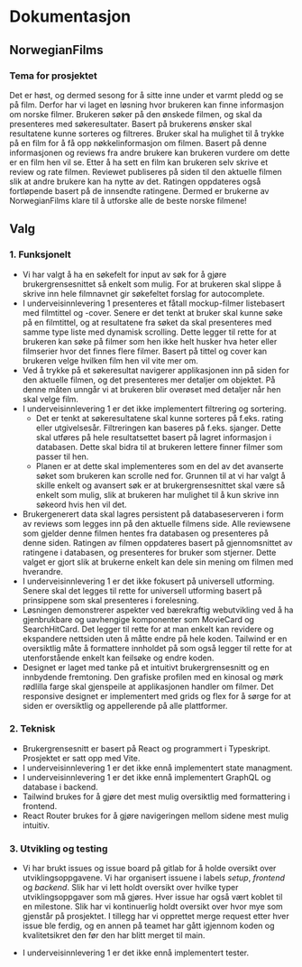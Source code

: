 # Dokumentasjon

## NorwegianFilms

### Tema for prosjektet

Det er høst, og dermed sesong for å sitte inne under et varmt pledd og se på film. Derfor har vi laget en løsning hvor brukeren kan finne informasjon om norske filmer. Brukeren søker på den ønskede filmen, og skal da presenteres med søkeresultater. Basert på brukerens ønsker skal resultatene kunne sorteres og filtreres. Bruker skal ha mulighet til å trykke på en film for å få opp nøkkelinformasjon om filmen. Basert på denne informasjonen og reviews fra andre brukere kan brukeren vurdere om dette er en film hen vil se. Etter å ha sett en film kan brukeren selv skrive et review og rate filmen. Reviewet publiseres på siden til den aktuelle filmen slik at andre brukere kan ha nytte av det. Ratingen oppdateres også fortløpende basert på de innsendte ratingene. Dermed er brukerne av NorwegianFilms klare til å utforske alle de beste norske filmene!

## Valg

### 1. Funksjonelt

- Vi har valgt å ha en søkefelt for input av søk for å gjøre brukergrensesnittet så enkelt som mulig. For at brukeren skal slippe å skrive inn hele filmnavnet gir søkefeltet forslag for autocomplete.
- I underveisinnlevering 1 presenteres et fåtall mockup-filmer listebasert med filmtittel og -cover. Senere er det tenkt at bruker skal kunne søke på en filmtittel, og at resultatene fra søket da skal presenteres med samme type liste med dynamisk scrolling. Dette legger til rette for at brukeren kan søke på filmer som hen ikke helt husker hva heter eller filmserier hvor det finnes flere filmer. Basert på tittel og cover kan brukeren velge hvilken film hen vil vite mer om.
- Ved å trykke på et søkeresultat navigerer applikasjonen inn på siden for den aktuelle filmen, og det presenteres mer detaljer om objektet. På denne måten unngår vi at brukeren blir overøset med detaljer når hen skal velge film.
- I underveisinnlevering 1 er det ikke implementert filtrering og sortering.
  - Det er tenkt at søkeresultatene skal kunne sorteres på f.eks. rating eller utgivelsesår. Filtreringen kan baseres på f.eks. sjanger. Dette skal utføres på hele resultatsettet basert på lagret informasjon i databasen. Dette skal bidra til at brukeren lettere finner filmer som passer til hen.
  - Planen er at dette skal implementeres som en del av det avanserte søket som brukeren kan scrolle ned for. Grunnen til at vi har valgt å skille enkelt og avansert søk er at brukergrensesnittet skal være så enkelt som mulig, slik at brukeren har mulighet til å kun skrive inn søkeord hvis hen vil det.
- Brukergenerert data skal lagres persistent på databaseserveren i form av reviews som legges inn på den aktuelle filmens side. Alle reviewsene som gjelder denne filmen hentes fra databasen og presenteres på denne siden. Ratingen av filmen oppdateres basert på gjennomsnittet av ratingene i databasen, og presenteres for bruker som stjerner. Dette valget er gjort slik at brukerne enkelt kan dele sin mening om filmen med hverandre.
- I underveisinnlevering 1 er det ikke fokusert på universell utforming. Senere skal det legges til rette for universell utforming basert på prinsippene som skal presenteres i forelesning.
- Løsningen demonstrerer aspekter ved bærekraftig webutvikling ved å ha gjenbrukbare og uavhengige komponenter som MovieCard og SearchHitCard. Det legger til rette for at man enkelt kan revidere og ekspandere nettsiden uten å måtte endre på hele koden. Tailwind er en oversiktlig måte å formattere innholdet på som også legger til rette for at utenforstående enkelt kan feilsøke og endre koden.
- Designet er laget med tanke på et intuitivt brukergrensesnitt og en innbydende fremtoning. Den grafiske profilen med en kinosal og mørk rødlilla farge skal gjenspeile at applikasjonen handler om filmer. Det responsive designet er implementert med grids og flex for å sørge for at siden er oversiktlig og appellerende på alle plattformer.

### 2. Teknisk

- Brukergrensesnitt er basert på React og programmert i Typeskript. Prosjektet er satt opp med Vite.
- I underveisinnlevering 1 er det ikke ennå implementert state managment.
- I underveisinnlevering 1 er det ikke ennå implementert GraphQL og database i backend.
- Tailwind brukes for å gjøre det mest mulig oversiktlig med formattering i frontend.
- React Router brukes for å gjøre navigeringen mellom sidene mest mulig intuitiv.

### 3. Utvikling og testing

- Vi har brukt issues og issue board på gitlab for å holde oversikt over utviklingsoppgavene. Vi har organisert issuene i labels _setup_, _frontend_ og _backend_. Slik har vi lett holdt oversikt over hvilke typer utviklingsoppgaver som må gjøres. Hver issue har også vært koblet til en milestone. Slik har vi kontinuerlig holdt oversikt over hvor mye som gjenstår på prosjektet. I tillegg har vi opprettet merge request etter hver issue ble ferdig, og en annen på teamet har gått igjennom koden og kvalitetsikret den før den har blitt merget til main.

- I underveisinnlevering 1 er det ikke ennå implementert tester.
